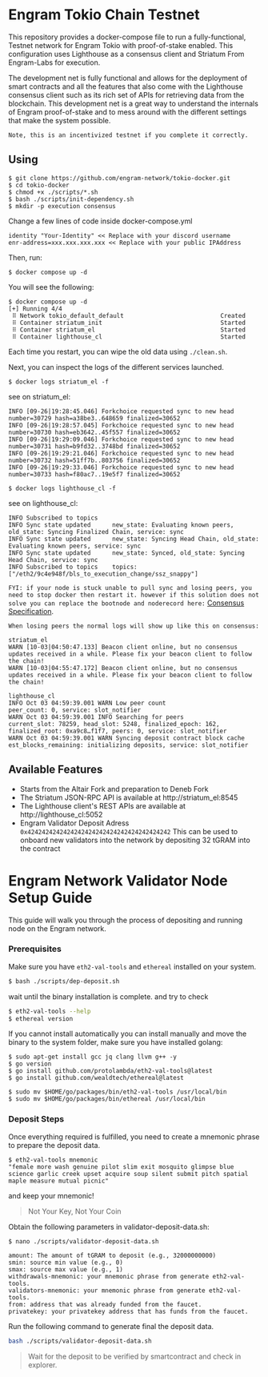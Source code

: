 # Engram Tokio Chain Testnet

This repository provides a docker-compose file to run a fully-functional, Testnet network for Engram Tokio with proof-of-stake enabled. This configuration uses Lighthouse as a consensus client and Striatum From Engram-Labs for execution.

The development net is fully functional and allows for the deployment of smart contracts and all the features that also come with the Lighthouse consensus client such as its rich set of APIs for retrieving data from the blockchain. This development net is a great way to understand the internals of Engram proof-of-stake and to mess around with the different settings that make the system possible.

`Note, this is an incentivized testnet if you complete it correctly.`

## Using

```
$ git clone https://github.com/engram-network/tokio-docker.git 
$ cd tokio-docker
$ chmod +x ./scripts/*.sh
$ bash ./scripts/init-dependency.sh
$ mkdir -p execution consensus
```

Change a few lines of code inside docker-compose.yml

```
identity "Your-Identity" << Replace with your discord username
enr-address=xxx.xxx.xxx.xxx << Replace with your public IPAddress
```

Then, run:

```
$ docker compose up -d
```

You will see the following:

```
$ docker compose up -d
[+] Running 4/4
 ⠿ Network tokio_default_default                           Created
 ⠿ Container striatum_init                                 Started
 ⠿ Container striatum_el                                   Started
 ⠿ Container lighthouse_cl                                 Started
```

Each time you restart, you can wipe the old data using `./clean.sh`.

Next, you can inspect the logs of the different services launched. 


```
$ docker logs striatum_el -f
```

see on striatum_el:
```
INFO [09-26|19:28:45.046] Forkchoice requested sync to new head    number=30729 hash=a38be3..648659 finalized=30652
INFO [09-26|19:28:57.045] Forkchoice requested sync to new head    number=30730 hash=eb3642..45f557 finalized=30652
INFO [09-26|19:29:09.046] Forkchoice requested sync to new head    number=30731 hash=b9fd32..3748bd finalized=30652
INFO [09-26|19:29:21.046] Forkchoice requested sync to new head    number=30732 hash=51ff7b..803756 finalized=30652
INFO [09-26|19:29:33.046] Forkchoice requested sync to new head    number=30733 hash=f80ac7..19e5f7 finalized=30652
```

```
$ docker logs lighthouse_cl -f
```

see on lighthouse_cl: 
```
INFO Subscribed to topics
INFO Sync state updated      new_state: Evaluating known peers, old_state: Syncing Finalized Chain, service: sync
INFO Sync state updated      new_state: Syncing Head Chain, old_state: Evaluating known peers, service: sync
INFO Sync state updated      new_state: Synced, old_state: Syncing Head Chain, service: sync
INFO Subscribed to topics    topics: ["/eth2/9c4e948f/bls_to_execution_change/ssz_snappy"]
```

```FYI: if your node is stuck unable to pull sync and losing peers, you need to stop docker then restart it. however if this solution does not solve you can replace the bootnode and noderecord here:```
[Consensus Specification](https://github.com/engram-network/engram-specification/blob/main/custom_config_data/bootnode.txt).

```
When losing peers the normal logs will show up like this on consensus: 

striatum_el
WARN [10-03|04:50:47.133] Beacon client online, but no consensus updates received in a while. Please fix your beacon client to follow the chain! 
WARN [10-03|04:55:47.172] Beacon client online, but no consensus updates received in a while. Please fix your beacon client to follow the chain!

lighthouse_cl
INFO Oct 03 04:59:39.001 WARN Low peer count                          peer_count: 0, service: slot_notifier
WARN Oct 03 04:59:39.001 INFO Searching for peers                     current_slot: 78259, head_slot: 5248, finalized_epoch: 162, finalized_root: 0xa9c8…f1f7, peers: 0, service: slot_notifier
WARN Oct 03 04:59:39.001 WARN Syncing deposit contract block cache    est_blocks_remaining: initializing deposits, service: slot_notifier
```

## Available Features
- Starts from the Altair Fork and preparation to Deneb Fork 
- The Striatum JSON-RPC API is available at http://striatum_el:8545
- The Lighthouse client's REST APIs are available at http://lighthouse_cl:5052
- Engram Validator Deposit Adress `0x4242424242424242424242424242424242424242` This can be used to onboard new validators into the network by depositing 32 tGRAM into the contract

# Engram Network Validator Node Setup Guide
This guide will walk you through the process of depositing and running node on the Engram network.

### Prerequisites
Make sure you have ```eth2-val-tools``` and ```ethereal``` installed on your system.

```bash
$ bash ./scripts/dep-deposit.sh
```

wait until the binary installation is complete. and try to check

```sh
$ eth2-val-tools --help
$ ethereal version
```

If you cannot install automatically you can install manually and move the binary to the system folder, make sure you have installed golang:

```console
$ sudo apt-get install gcc jq clang llvm g++ -y
$ go version
$ go install github.com/protolambda/eth2-val-tools@latest
$ go install github.com/wealdtech/ethereal@latest

$ sudo mv $HOME/go/packages/bin/eth2-val-tools /usr/local/bin
$ sudo mv $HOME/go/packages/bin/ethereal /usr/local/bin
```

### Deposit Steps
Once everything required is fulfilled, you need to create a mnemonic phrase to prepare the deposit data.

```console
$ eth2-val-tools mnemonic 
"female more wash genuine pilot slim exit mosquito glimpse blue science garlic creek upset acquire soup silent submit pitch spatial maple measure mutual picnic"
```
and keep your mnemonic!
> Not Your Key, Not Your Coin


Obtain the following parameters in validator-deposit-data.sh:

```console
$ nano ./scripts/validator-deposit-data.sh
```

```
amount: The amount of tGRAM to deposit (e.g., 32000000000)
smin: source min value (e.g., 0)
smax: source max value (e.g., 1)
withdrawals-mnemonic: your mnemonic phrase from generate eth2-val-tools.
validators-mnemonic: your mnemonic phrase from generate eth2-val-tools.
from: address that was already funded from the faucet.
privatekey: your privatekey address that has funds from the faucet.
```
Run the following command to generate final the deposit data.

```bash
bash ./scripts/validator-deposit-data.sh
```

> Wait for the deposit to be verified by smartcontract and check in explorer.

